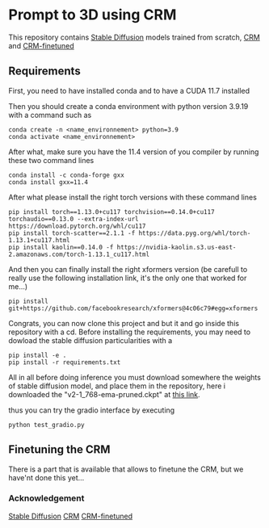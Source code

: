# Prompt to 3D using CRM

This repository contains [Stable Diffusion](https://github.com/CompVis/stable-diffusion) models trained from scratch, [CRM](https://github.com/thu-ml/CRM) and [CRM-finetuned](https://github.com/SanketDhuri/crm_3d_training)

## Requirements

First, you need to have installed conda and to have a CUDA 11.7 installed

Then you should create a conda environment with python version 3.9.19 with a command such as
```
conda create -n <name_environnement> python=3.9
conda activate <name_environnement>
```
After what, make sure you have the 11.4 version of you compiler by running these two command lines 
```
conda install -c conda-forge gxx
conda install gxx=11.4
```
 
 After what please install the right torch versions with these command lines 
 
```
pip install torch==1.13.0+cu117 torchvision==0.14.0+cu117 torchaudio==0.13.0 --extra-index-url https://download.pytorch.org/whl/cu117
pip install torch-scatter==2.1.1 -f https://data.pyg.org/whl/torch-1.13.1+cu117.html
pip install kaolin==0.14.0 -f https://nvidia-kaolin.s3.us-east-2.amazonaws.com/torch-1.13.1_cu117.html
```
And then you can finally install the right xformers version (be carefull to really use the following installation link, it's the only one that worked for me...)
```
pip install git+https://github.com/facebookresearch/xformers@4c06c79#egg=xformers
```
Congrats, you can now clone this project and but it and go inside this repository with a cd. Before installing the requirements, you may need to dowload the stable diffusion particularities with a 
```
pip install -e .
pip install -r requirements.txt
``` 

All in all before doing inference you must download somewhere the weights of stable diffusion model, and place them in the repository, here i downloaded the "v2-1_768-ema-pruned.ckpt" at [this link](https://huggingface.co/stabilityai/stable-diffusion-2-1/blob/main/v2-1_768-ema-pruned.ckpt). 

thus you can try the gradio interface by executing 
```
python test_gradio.py
```

## Finetuning the CRM
 There is a part that is available that allows to finetune the CRM, but we have'nt done this yet...

### Acknowledgement
 [Stable Diffusion](https://github.com/CompVis/stable-diffusion) [CRM](https://github.com/thu-ml/CRM)
 [CRM-finetuned](https://github.com/SanketDhuri/crm_3d_training)
